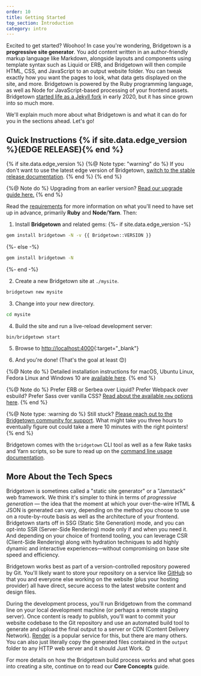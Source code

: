 ```yaml
---
order: 10
title: Getting Started
top_section: Introduction
category: intro
---
```


Excited to get started? Woohoo! In case you're wondering, Bridgetown is a **progressive site generator**. You add content written in an author-friendly markup language like Markdown, alongside layouts and components using template syntax such as Liquid or ERB, and Bridgetown will then compile HTML, CSS, and JavaScript to an output website folder. You can tweak exactly how you want the pages to look, what data gets displayed on the site, and more. Bridgetown is powered by the Ruby programming language, as well as Node for JavaScript-based processing of your frontend assets. Bridgetown [started life as a Jekyll fork](/news/time-to-visit-bridgetown/) in early 2020, but it has since grown into so much more.

We'll explain much more about what Bridgetown is and what it can do for you in the sections ahead. Let's go!

## Quick Instructions {% if site.data.edge_version %}(EDGE RELEASE){% end %}

{% if site.data.edge_version %}
  {%@ Note type: "warning" do %}
    If you don't want to use the latest edge version of Bridgetown, [switch to the stable release documentation](https://www.bridgetownrb.com/docs/).
  {% end %}
{% end %}

{%@ Note do %}
  Upgrading from an earlier version? [Read our upgrade guide here.](/docs/installation/upgrade)
{% end %}

Read the [requirements](/docs/installation) for more information on what you'll need to have set up in advance, primarily **Ruby** and **Node**/**Yarn**. Then:

1. Install **Bridgetown** and related gems:
{%- if site.data.edge_version -%}
```sh
gem install bridgetown -N -v {{ Bridgetown::VERSION }}
```
{%- else -%}
```sh
gem install bridgetown -N
```
{%- end -%}

2. Create a new Bridgetown site at `./mysite`.
```sh
bridgetown new mysite
```

3. Change into your new directory.
```sh
cd mysite
```

4. Build the site and run a live-reload development server:
```sh
bin/bridgetown start
```

5. Browse to [http://localhost:4000](http://localhost:4000){:target="_blank"}

6. And you're done! (That's the goal at least 😊)

{%@ Note do %}
Detailed installation instructions for macOS, Ubuntu Linux, Fedora Linux and Windows 10 are [available here](/docs/installation).
{% end %}

{%@ Note do %}
Prefer ERB or Serbea over Liquid? Prefer Webpack over esbuild? Prefer Sass over vanilla CSS? [Read about the available `new` options here](/docs/command-line-usage).
{% end %}

{%@ Note type: :warning do %}
Still stuck? [Please reach out to the Bridgetown community for support](/community). What might take you three hours to eventually figure out could take a mere 10 minutes with the right pointers!
{% end %}

Bridgetown comes with the `bridgetown` CLI tool as well as a few Rake tasks and Yarn scripts,
so be sure to read up on the [command line usage documentation](/docs/command-line-usage).

## More About the Tech Specs

Bridgetown is sometimes called a "static site generator" or a "Jamstack" web framework. We think it's simpler to think in terms of _progressive generation_ — the idea that the moment at which your over-the-wire HTML & JSON is generated can vary, depending on the method you choose to use on a route-by-route basis as well as the architecture of your frontend. Bridgetown starts off in SSG (Static Site Generation) mode, and you can opt-into SSR (Server-Side Rendering) mode only if and when you need it. And depending on your choice of frontend tooling, you can leverage CSR (Client-Side Rendering) along with hydration techniques to add highly dynamic and interactive experiences—without compromising on base site speed and efficiency.

Bridgetown works best as part of a version-controlled repository powered by Git. You'll likely want to store your repository on a service like [GitHub](https://github.com) so that you and everyone else working on the website (plus your hosting provider) all have direct, secure access to the latest website content and design files.

During the development process, you'll run Bridgetown from the command line on your local development machine (or perhaps a remote staging server). Once content is ready to publish, you'll want to commit your website codebase to the Git repository and use an automated build tool to generate and upload the final output to a server or CDN (Content Delivery Network). [Render](https://www.render.com) is a popular service for this, but there are many others. You can also just literally copy the generated files contained in the `output` folder to any HTTP web server and it should Just Work. 😊

For more details on how the Bridgetown build process works and what goes into creating a site, continue on to read our **Core Concepts** guide.
